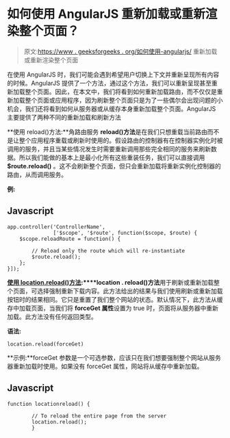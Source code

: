 # 如何使用 AngularJS 重新加载或重新渲染整个页面？

> 原文:[https://www . geeksforgeeks . org/如何使用-angularjs/](https://www.geeksforgeeks.org/how-to-reload-or-re-render-the-entire-page-using-angularjs/) 重新加载或重新渲染整个页面

在使用 AngularJS 时，我们可能会遇到希望用户切换上下文并重新呈现所有内容的时候。AngularJS 提供了一个方法，通过这个方法，我们可以重新呈现甚至重新加载整个页面。因此，在本文中，我们将看到如何重新加载路由，而不仅仅是重新加载整个页面或应用程序，因为刷新整个页面只是为了一些偶尔会出现问题的小机会，我们还将看到如何从服务器或从缓存本身重新加载整个页面。AngularJS 主要提供了两种不同的重新加载和刷新方法

**使用 reload()方法:**角路由服务 **reload()方法**是在我们只想重载当前路由而不是让整个应用程序重载或刷新时使用的。假设路由的控制器有在控制器实例化时被调用的服务，并且当某些情况发生时需要重新调用那些完全相同的服务来刷新数据。所以我们能做的基本上是最小化所有这些重装任务，我们可以直接调用 **$route.reload()** 。这不会刷新整个页面，但只会重新加载将重新实例化控制器的路由，从而调用服务。

**例:**

## Javascript

```
app.controller('ControllerName',
               ['$scope', '$route', function($scope, $route) {
    $scope.reloadRoute = function() {

        // Reload only the route which will re-instantiate
        $route.reload();
    };
}]);
```

[**使用 location.reload()方法**](https://www.geeksforgeeks.org/html-dom-location-reload-method/)**:****location . reload()方法**用于刷新或重新加载整个页面，可选择强制重新下载内容。此方法给出的结果与我们使用刷新或重新加载按钮时的结果相同。它只是重置了我们整个网站的状态。默认情况下，此方法从缓存中加载页面，当我们将 **forceGet 属性**设置为 true 时，页面将从服务器中重新加载。此方法没有任何返回类型。

**语法:**

```
location.reload(forceGet)
```

**示例:**forceGet 参数是一个可选参数，应该只在我们想要强制整个网站从服务器重新加载时使用。如果没有 forceGet 属性，网站将从缓存中重新加载。

## Javascript

```
function locationreload() {

        // To reload the entire page from the server
        location.reload();      
        }
```